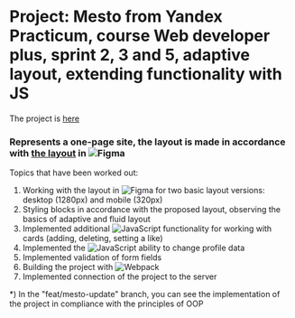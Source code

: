 # Project: Mesto from Yandex Practicum, course Web developer plus, sprint 2, 3 and 5, adaptive layout, extending functionality with JS

The project is [here](https://vvkonstantin.github.io/mesto-project/)

### Represents a one-page site, the layout is made in accordance with [the layout](https://www.figma.com/file/2cn9N9jSkmxD84oJik7xL7/JavaScript.-Sprint-4?node-id=0%3A1) in ![Figma](https://img.shields.io/badge/-Figma-333?&logo=Figma)

Topics that have been worked out:

1. Working with the layout in ![Figma](https://img.shields.io/badge/-Figma-333?&logo=Figma) for two basic layout versions: desktop (1280px) and mobile (320px)
2. Styling blocks in accordance with the proposed layout, observing the basics of adaptive and fluid layout
3. Implemented additional ![JavaScript](https://img.shields.io/badge/-JavaScript-333?&logo=JavaScript) functionality for working with cards (adding, deleting, setting a like)
4. Implemented the ![JavaScript](https://img.shields.io/badge/-JavaScript-333?&logo=JavaScript) ability to change profile data
5. Implemented validation of form fields
7. Building the project with ![Webpack](https://img.shields.io/badge/-Webpack-333?&logo=Webpack)
8. Implemented connection of the project to the server

*) In the "feat/mesto-update" branch, you can see the implementation of the project in compliance with the principles of OOP
